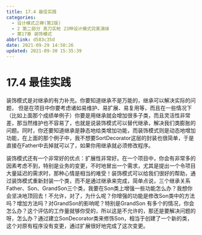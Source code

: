 ```yaml
---
title: 17.4 最佳实践
categories: 
  - 设计模式之禅(第2版)
  - 2 第二部分 真刀实枪 23种设计模式完美演绎
  - 第17章 装饰模式
abbrlink: d583c35d
date: 2021-09-29 14:50:26
updated: 2021-09-30 15:35:39
---
```

# 17.4 最佳实践
装饰模式是对继承的有力补充。你要知道继承不是万能的，继承可以解决实际的问题， 但是在项目中你要考虑诸如易维护、易扩展、易复用等，而且在一些情况下（比如上面那个成绩单例子）你要是用继承就会增加很多子类，而且灵活性非常差，那当然维护也不容易了，也就是说装饰模式可以替代继承，解决我们类膨胀的问题。同时，你还要知道继承是静态地给类增加功能，而装饰模式则是动态地增加功能，在上面的那个例子中，我不想要SortDecorator这层的封装也很简单，于是直接在Father中去掉就可以了，如果你用继承就必须修改程序。

装饰模式还有一个非常好的优点：扩展性非常好。在一个项目中，你会有非常多的因素考虑不到，特别是业务的变更，不时地冒出一个需求，尤其是提出一个令项目大量延迟的需求时，那种心情是相当的难受！装饰模式可以给我们很好的帮助，通过装饰模式重新封装一个类，而不是通过继承来完成，简单点说，三个继承关系Father、Son、GrandSon三个类，我要在Son类上增强一些功能怎么办？我想你会坚决地顶回去！不允许，对了，为什么呢？你增强的功能是修改Son类中的方法吗？增加方法吗？对GrandSon的影响呢？特别是GrandSon 有多个的情况，你会怎么办？这个评估的工作量就够你受的，所以这是不允许的，那还是要解决问题的呀，怎么办？通过建立SonDecorator类来修饰Son，相当于创建了一个新的类，这个对原有程序没有变更，通过扩展很好地完成了这次变更。

